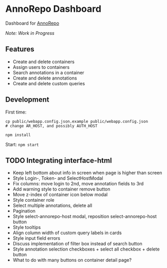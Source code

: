 # AnnoRepo Dashboard

Dashboard for [AnnoRepo](https://github.com/knaw-huc/annorepo/)

_Note: Work in Progress_

## Features

- Create and delete containers
- Assign users to containers
- Search annotations in a container
- Create and delete annotations
- Create and delete custom queries

## Development

First time:

```shell
cp public/webapp.config.json.example public/webapp.config.json
# change AR_HOST, and possibly AUTH_HOST

npm install
```

Start: `npm start`

## TODO Integrating interface-html

- Keep left bottom about info in screen when page is higher than screen
- Style Login-, Token- and SelectHostModal
- Fix columns: move login to 2nd, move annotation fields to 3rd
- Add warning style to container remove button
- Move z-index of container icon below modal
- Style container role
- Select multiple annotations, delete all
- Pagination
- Style select-annorepo-host modal, reposition select-annorepo-host button
- Style tooltips
- Align column width of custom query labels in cards
- Style input field errors
- Discuss implementation of filter box instead of search button
- Style annotation selection checkboxes + select all checkbox + delete button
- What to do with many buttons on container detail page?
